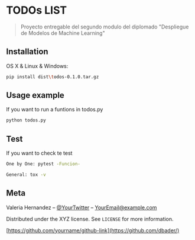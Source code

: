 # TODOs LIST
> Proyecto entregable del segundo modulo del diplomado "Despliegue de Modelos de Machine Learning"


## Installation

OS X & Linux & Windows:

```sh
pip install dist\todos-0.1.0.tar.gz
```

## Usage example

If you want to run a funtions in todos.py
```sh
python todos.py
```


## Test

If you want to check te test
 
```sh
One by One: pytest -Funcion-

General: tox -v
```

## Meta

Valeria Hernandez – [@YourTwitter](https://twitter.com/dbader_org) – YourEmail@example.com

Distributed under the XYZ license. See ``LICENSE`` for more information.

[https://github.com/yourname/github-link](https://github.com/dbader/)



